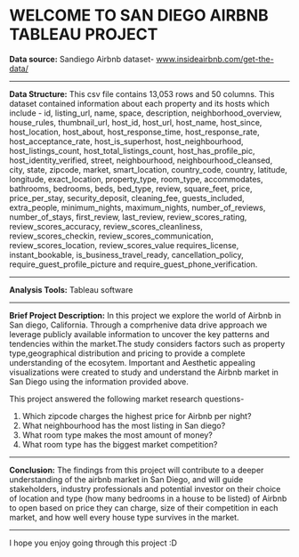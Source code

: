 # WELCOME TO SAN DIEGO AIRBNB TABLEAU PROJECT
**Data source:** Sandiego Airbnb dataset- www.insideairbnb.com/get-the-data/
_______________________________________________________________________________________________________________________________________________________________
**Data Structure:** This csv file contains 13,053 rows and 50 columns. 
This dataset contained information about each property and its hosts which include - id,	listing_url,	name, space,	description,	neighborhood_overview,	house_rules,	thumbnail_url,	host_id,	host_url,	host_name,	host_since,	host_location, host_about,	host_response_time,	host_response_rate,	host_acceptance_rate,	host_is_superhost,	host_neighbourhood,	host_listings_count,	host_total_listings_count,	host_has_profile_pic,	host_identity_verified,	street,	neighbourhood,	neighbourhood_cleansed,	city,	state,	zipcode,	market,	smart_location,	country_code,	country,	latitude,	longitude,	exact_location, property_type,	room_type,	accommodates,	bathrooms,	bedrooms,	beds,	bed_type,	review, square_feet,	price, price_per_stay,	security_deposit,	cleaning_fee,	guests_included,	extra_people,	minimum_nights,	maximum_nights,	number_of_reviews,	number_of_stays,	first_review,	last_review,	review_scores_rating,	review_scores_accuracy,	review_scores_cleanliness, review_scores_checkin,	review_scores_communication,	review_scores_location,	review_scores_value	requires_license,	instant_bookable,	is_business_travel_ready,	cancellation_policy,	require_guest_profile_picture	 and require_guest_phone_verification.
_______________________________________________________________________________________________________________________________________________________________
**Analysis Tools:** Tableau software
_______________________________________________________________________________________________________________________________________________________________
**Brief Project Description:**
In this project we explore the world of Airbnb in San diego, California. Through a comprhenive data drive approach we leverage publicly available information to uncover the key patterns and tendencies within the market.The study considers factors such as property type,geographical distribution and pricing to provide a complete understanding of the ecosytem.
Important and Aesthetic appealing visualizations were created to study and understand the Airbnb market in San Diego using the information provided above. 

This project answered the following market research questions-

1. Which zipcode charges the highest price for Airbnb per night?
2. What neighbourhood has the most listing in San diego?
3. What room type makes the most amount of money?
4. What room type has the biggest market competition?
_______________________________________________________________________________________________________________________________________________________________
**Conclusion:** The findings from this project will contribute to a deeper understanding of the airbnb market in San Diego, and will guide stakeholders, industry professionals and potential investor on their choice of location and type (how many bedrooms in a  house to be listed)  of Airbnb to open based on price they can charge, size of their competition in each market, and how well every house type survives in the market.
_______________________________________________________________________________________________________________________________________________________________
I hope  you enjoy going through this project :D
